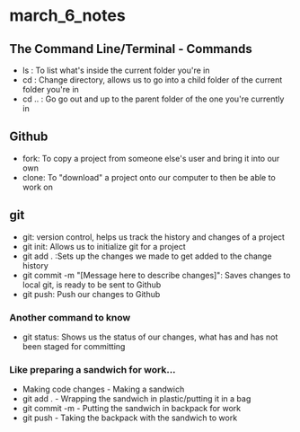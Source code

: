 # march_6_notes

## The Command Line/Terminal - Commands
- ls : To list what's inside the current folder you're in
- cd : Change directory, allows us to go into a child folder of the current folder you're in
- cd .. : Go go out and up to the parent folder of the one you're currently in

## Github
- fork: To copy a project from someone else's user and bring it into our own
- clone: To "download" a project onto our computer to then be able to work on

## git 
- git: version control, helps us track the history and changes of a project
- git init: Allows us to initialize git for a project
- git add . :Sets up the changes we made to get added to the change history 
- git commit -m "[Message here to describe changes]": Saves changes to local git, is ready to be sent to Github
- git push: Push our changes to Github

### Another command to know
- git status: Shows us the status of our changes, what has and has not been staged for committing

### Like preparing a sandwich for work...
- Making code changes - Making a sandwich
- git add . - Wrapping the sandwich in plastic/putting it in a bag
- git commit -m - Putting the sandwich in backpack for work
- git push - Taking the backpack with the sandwich to work